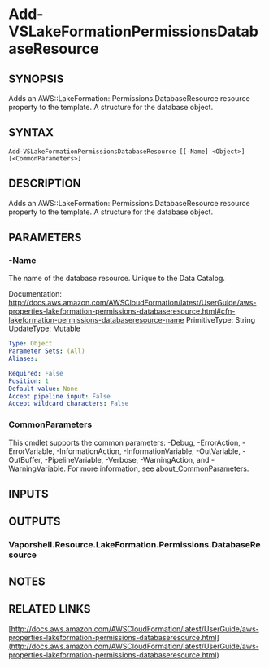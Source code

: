 # Add-VSLakeFormationPermissionsDatabaseResource

## SYNOPSIS
Adds an AWS::LakeFormation::Permissions.DatabaseResource resource property to the template.
A structure for the database object.

## SYNTAX

```
Add-VSLakeFormationPermissionsDatabaseResource [[-Name] <Object>] [<CommonParameters>]
```

## DESCRIPTION
Adds an AWS::LakeFormation::Permissions.DatabaseResource resource property to the template.
A structure for the database object.

## PARAMETERS

### -Name
The name of the database resource.
Unique to the Data Catalog.

Documentation: http://docs.aws.amazon.com/AWSCloudFormation/latest/UserGuide/aws-properties-lakeformation-permissions-databaseresource.html#cfn-lakeformation-permissions-databaseresource-name
PrimitiveType: String
UpdateType: Mutable

```yaml
Type: Object
Parameter Sets: (All)
Aliases:

Required: False
Position: 1
Default value: None
Accept pipeline input: False
Accept wildcard characters: False
```

### CommonParameters
This cmdlet supports the common parameters: -Debug, -ErrorAction, -ErrorVariable, -InformationAction, -InformationVariable, -OutVariable, -OutBuffer, -PipelineVariable, -Verbose, -WarningAction, and -WarningVariable. For more information, see [about_CommonParameters](http://go.microsoft.com/fwlink/?LinkID=113216).

## INPUTS

## OUTPUTS

### Vaporshell.Resource.LakeFormation.Permissions.DatabaseResource
## NOTES

## RELATED LINKS

[http://docs.aws.amazon.com/AWSCloudFormation/latest/UserGuide/aws-properties-lakeformation-permissions-databaseresource.html](http://docs.aws.amazon.com/AWSCloudFormation/latest/UserGuide/aws-properties-lakeformation-permissions-databaseresource.html)

